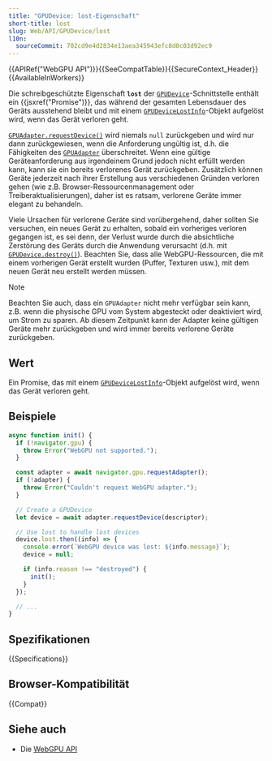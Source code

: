 ```yaml
---
title: "GPUDevice: lost-Eigenschaft"
short-title: lost
slug: Web/API/GPUDevice/lost
l10n:
  sourceCommit: 702cd9e4d2834e13aea345943efc8d0c03d92ec9
---
```


{{APIRef("WebGPU API")}}{{SeeCompatTable}}{{SecureContext_Header}}{{AvailableInWorkers}}

Die schreibgeschützte Eigenschaft **`lost`** der [`GPUDevice`](/de/docs/Web/API/GPUDevice)-Schnittstelle enthält ein {{jsxref("Promise")}}, das während der gesamten Lebensdauer des Geräts ausstehend bleibt und mit einem [`GPUDeviceLostInfo`](/de/docs/Web/API/GPUDeviceLostInfo)-Objekt aufgelöst wird, wenn das Gerät verloren geht.

[`GPUAdapter.requestDevice()`](/de/docs/Web/API/GPUAdapter/requestDevice) wird niemals `null` zurückgeben und wird nur dann zurückgewiesen, wenn die Anforderung ungültig ist, d.h. die Fähigkeiten des [`GPUAdapter`](/de/docs/Web/API/GPUAdapter) überschreitet. Wenn eine gültige Geräteanforderung aus irgendeinem Grund jedoch nicht erfüllt werden kann, kann sie ein bereits verlorenes Gerät zurückgeben. Zusätzlich können Geräte jederzeit nach ihrer Erstellung aus verschiedenen Gründen verloren gehen (wie z.B. Browser-Ressourcenmanagement oder Treiberaktualisierungen), daher ist es ratsam, verlorene Geräte immer elegant zu behandeln.

Viele Ursachen für verlorene Geräte sind vorübergehend, daher sollten Sie versuchen, ein neues Gerät zu erhalten, sobald ein vorheriges verloren gegangen ist, es sei denn, der Verlust wurde durch die absichtliche Zerstörung des Geräts durch die Anwendung verursacht (d.h. mit [`GPUDevice.destroy()`](/de/docs/Web/API/GPUDevice/destroy)). Beachten Sie, dass alle WebGPU-Ressourcen, die mit einem vorherigen Gerät erstellt wurden (Puffer, Texturen usw.), mit dem neuen Gerät neu erstellt werden müssen.

> [!NOTE]
> Beachten Sie auch, dass ein `GPUAdapter` nicht mehr verfügbar sein kann, z.B. wenn die physische GPU vom System abgesteckt oder deaktiviert wird, um Strom zu sparen. Ab diesem Zeitpunkt kann der Adapter keine gültigen Geräte mehr zurückgeben und wird immer bereits verlorene Geräte zurückgeben.

## Wert

Ein Promise, das mit einem [`GPUDeviceLostInfo`](/de/docs/Web/API/GPUDeviceLostInfo)-Objekt aufgelöst wird, wenn das Gerät verloren geht.

## Beispiele

```js
async function init() {
  if (!navigator.gpu) {
    throw Error("WebGPU not supported.");
  }

  const adapter = await navigator.gpu.requestAdapter();
  if (!adapter) {
    throw Error("Couldn't request WebGPU adapter.");
  }

  // Create a GPUDevice
  let device = await adapter.requestDevice(descriptor);

  // Use lost to handle lost devices
  device.lost.then((info) => {
    console.error(`WebGPU device was lost: ${info.message}`);
    device = null;

    if (info.reason !== "destroyed") {
      init();
    }
  });

  // ...
}
```

## Spezifikationen

{{Specifications}}

## Browser-Kompatibilität

{{Compat}}

## Siehe auch

- Die [WebGPU API](/de/docs/Web/API/WebGPU_API)
